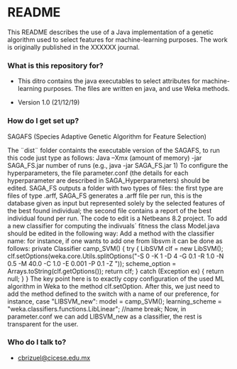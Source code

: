 # README #

This README describes the use of a Java implementation of a genetic algorithm used to select features for machine-learning purposes. The work is originally published in the XXXXXX journal.

### What is this repository for? ###

* This ditro contains the java executables to select attributes for machine-learning purposes. The files are written en java, and use Weka methods.

* Version 1.0 (21/12/19)

### How do I get set up? ###

SAGAFS (Species Adaptive Genetic Algorithm for Feature Selection)

The ¨dist¨ folder containts the executable version of the SAGAFS, to run this code just type as follows:
Java –Xmx (amount of memory) -jar SAGA_FS.jar number of runs (e.g., java -jar SAGA_FS.jar  1)
To configure the hyperparameters, the file parameter.conf (the details for each hyperparameter are  described in SAGA_Hyperparameters) should be edited.
SAGA_FS outputs a folder with two types of files: the first type are files of type .arff, SAGA_FS generates a .arff file per run, this is the database given as input but represented solely by the selected features of the best found individual; the second file contains a report of the best individual found per run.
The code to edit is a Netbeans 8.2 project. To add a new classifier for computing the indivuals´ fitness the class Model.java should be edited in the following way:
Add a method with the classifier name: for instance, if one wants to add one from libsvm it can be done as follows:
private Classifier camp_SVM() {
        try {
            LibSVM clf = new LibSVM();
            clf.setOptions(weka.core.Utils.splitOptions("-S 0 -K 1 -D 4 -G 0.1 -R 1.0 -N 0.5 -M 40.0 -C 1.0 -E 0.001 -P 0.1 -Z "));
            scheme_option = Arrays.toString(clf.getOptions());
            return clf;
        } catch (Exception ex) {
            return null;
        }
    }
The key point here is to exactly copy configuration of the used ML algorithm in Weka to the method clf.setOption.
After this, we just need to add the method defined to the switch with a name of our preference, for instance,
case "LIBSVM_new":
                model = camp_SVM();
                learning_scheme = "weka.classifiers.functions.LibLinear"; //name 
                break;
Now, in parameter.conf we can add LIBSVM_new as a classifier, the rest is transparent for the user.

### Who do I talk to? ###

* cbrizuel@cicese.edu.mx
